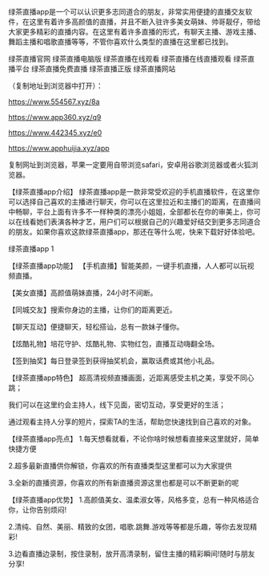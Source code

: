 绿茶直播app是一个可以认识更多志同道合的朋友，非常实用便捷的直播交友软件，在这里有着许多高颜值的直播，并且不断入驻许多美女萌妹、帅哥靓仔，带给大家更多精彩的直播内容。在这里有着许多直播的形式，有聊天主播、游戏主播、舞蹈主播和唱歌直播等等，不管你喜欢什么类型的直播在这里都已找到。

绿茶直播官网
绿茶直播电脑版
绿茶直播在线观看
绿茶直播在线直播观看
绿茶直播平台
绿茶直播免费直播
绿茶直播正版
绿茶直播网站

（复制地址到浏览器中打开）：

https://www.554567.xyz/8a

https://www.app360.xyz/q9

https://www.442345.xyz/e0

https://www.apphuijia.xyz/app

复制网址到浏览器，苹果一定要用自带浏览safari，安卓用谷歌浏览器或者火狐浏览器。


【绿茶直播app介绍】
绿茶直播app是一款非常受欢迎的手机直播软件，在这里你可以选择自己喜欢的主播进行聊天，你可以在这里拉近和主播们的距离，在直播间中畅聊，平台上面有许多不一样种类的漂亮小姐姐，全部都长在你的审美上，你可以在线看她们表演各种才艺，用户们可以根据自己的兴趣爱好结交到更多志同道合的朋友。如果你喜欢这款绿茶直播app，那还在等什么呢，快来下载好好体验吧。

绿茶直播app 1

【绿茶直播app功能】
【手机直播】智能美颜，一键手机直播，人人都可以玩视频直播。

【美女直播】高颜值萌妹直播，24小时不间断。

【同城交友】搜索你身边的主播，让你们的距离更近。

【聊天互动】便捷聊天，轻松搭讪，总有一款妹子懂你。

【炫酷礼物】培花守护、炫酷礼物、实物红包，直播互动嗨翻全场。

【签到抽奖】每日登录签到获得抽奖机会，赢取话费或其他小礼品。

【绿茶直播app特色】
超高清视频直播画面，近距离感受主机之美，享受不同心跳；

我们可以在这里约会主持人，线下见面，密切互动，享受更好的生活；

通过观看主持人分享的短片，探索TA的生活，帮助您快速找到自己喜欢的对象。

【绿茶直播app亮点】
1.每天想看就看，不论你啥时候想看直接来这里就好，简单快捷方便

2.超多最新直播供你解锁，你喜欢的所有直播类型这里都可以为大家提供

3.全新的直播资源，你喜欢的所有新直播资源这里也都是可以不断更新的呢

【绿茶直播app优势】
1.高颜值美女、温柔淑女等，风格多变，总有一种风格适合你，让你告别烦闷!

2.清纯、自然、美丽、精致的女团，唱歌.跳舞.游戏等等都是乐趣，等你去发现精彩!

3.边看直播边录制，按住录制，放开高清录制，留住主播的精彩瞬间!随时与朋友分享!

